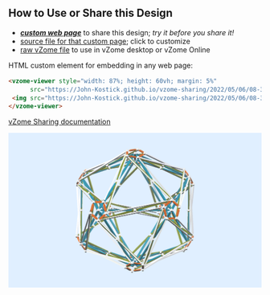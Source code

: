 
## How to Use or Share this Design

 - [***custom web page***][post] to share this design; *try it before you share it!*
 - [source file for that custom page][source]; click to customize
 - [raw vZome file][raw] to use in vZome desktop or vZome Online
 
 HTML custom element for embedding in any web page:
 ```html
<vzome-viewer style="width: 87%; height: 60vh; margin: 5%"
       src="https://John-Kostick.github.io/vzome-sharing/2022/05/06/08-31-56-Olive-3/Olive-3.vZome" >
  <img src="https://John-Kostick.github.io/vzome-sharing/2022/05/06/08-31-56-Olive-3/Olive-3.png" />
</vzome-viewer>
 ```

[vZome Sharing documentation](https://vzome.github.io/vzome/sharing.html#how-it-works)

![Image](<Olive-3.png>)


[post]: <https://John-Kostick.github.io/vzome-sharing/2022/05/06/Olive-3-08-31-56.html>
[source]: <https://github.com/John-Kostick/vzome-sharing/edit/main/_posts/2022-05-06-Olive-3-08-31-56.md>
[raw]: <https://raw.githubusercontent.com/John-Kostick/vzome-sharing/main/2022/05/06/08-31-56-Olive-3/Olive-3.vZome>